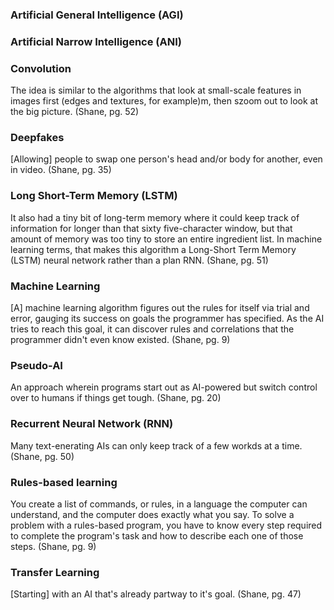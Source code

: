 ### Artificial General Intelligence (AGI)

### Artificial Narrow Intelligence (ANI)

### Convolution
The idea is similar to the algorithms that look at small-scale features in images first (edges and textures, for example)m, then szoom out to look at the big picture. (Shane, pg. 52)

### Deepfakes
[Allowing] people to swap one person's head and/or body for another, even in video. (Shane, pg. 35)

### Long Short-Term Memory (LSTM)
It also had a tiny bit of long-term memory where it could keep track of information for longer than that sixty five-character window, but that amount of memory was too tiny to store an entire ingredient list. In machine learning terms, that makes this algorithm a Long-Short Term Memory (LSTM) neural network rather than a plan RNN. (Shane, pg. 51)

### Machine Learning
[A] machine learning algorithm figures out the rules for itself via trial and error, gauging its success on goals the programmer has specified. As the AI tries to reach this goal, it can discover rules and correlations that the programmer didn't even know existed. (Shane, pg. 9)

### Pseudo-AI
An approach wherein programs start out as AI-powered but switch control over to humans if things get tough. (Shane, pg. 20)

### Recurrent Neural Network (RNN)
Many text-enerating AIs can only keep track of a few workds at a time. (Shane, pg. 50)

### Rules-based learning
You create a list of commands, or rules, in a language the computer can understand, and the computer does exactly what you say. To solve a problem with a rules-based program, you have to know every step required to complete the program's task and how to describe each one of those steps. (Shane, pg. 9)

### Transfer Learning
[Starting] with an AI that's already partway to it's goal. (Shane, pg. 47)
